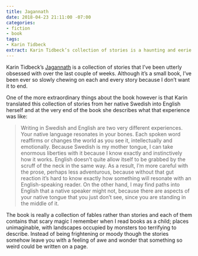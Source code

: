 ```yaml
---
title: Jagannath
date: 2018-04-23 21:11:00 -07:00
categories:
- fiction
- book
tags:
- Karin Tidbeck
extract: Karin Tidbeck’s collection of stories is a haunting and eerie delight.
---
```


Karin Tidbeck’s [Jagannath](https://www.amazon.com/Jagannath-Karin-Tidbeck/dp/1101973978/ref=pd_lpo_sbs_14_t_0?_encoding=UTF8&psc=1&refRID=H7AGDWEVX50ZK53AC51K) is a collection of stories that I’ve been utterly obsessed with over the last couple of weeks. Although it’s a small book, I’ve been  ever so slowly chewing on each and every story because I don’t want it to end.

One of the more extraordinary things about the book however is that Karin translated this collection of stories from her native Swedish into English herself and at the very end of the book she describes what that experience was like:

> Writing in Swedish and English are two very different experiences. Your native language resonates in your bones. Each spoken word reaffirms or changes the world as you see it, intellectually and emotionally. Because Swedish is my mother tongue, I can take enormous liberties with it because I know exactly and instinctively how it works. English doesn’t quite allow itself to be grabbed by the scruff of the neck in the same way. As a result, I’m more careful with the prose, perhaps less adventurous, because without that gut reaction it’s hard to know exactly how something will resonate with an English-speaking reader. On the other hand, I may find paths into English that a native speaker might not, because there are aspects of your native tongue that you just don’t see, since you are standing in the middle of it. 

The book is really a collection of fables rather than stories and each of them contains that scary magic I remember when I read books as a child; places unimaginable, with landscapes occupied by monsters too terrifying to describe. Instead of being frightening or moody though the stories somehow leave you with a feeling of awe and wonder that something so weird could be written on a page. 